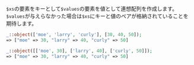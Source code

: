 `$xs`の要素をキーとして`$values`の要素を値として連想配列を作成します。
`$values`が与えらなかった場合は`$xs`にキーと値のペアが格納されていることを期待します。

```php
_::object(['moe', 'larry', 'curly'], [30, 40, 50]);
=> ["moe" => 30, "larry" => 40, "curly" => 50]

_::object([['moe', 30], ['larry', 40], ['curly', 50]]);
=> ["moe" => 30, "larry" => 40, "curly" => 50]
```
